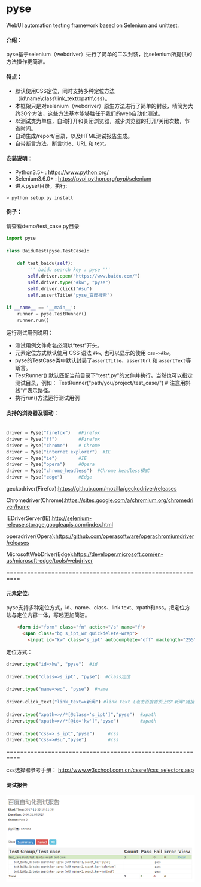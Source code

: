 # pyse
WebUI automation testing framework based on Selenium and unittest.

#### 介绍：
  pyse基于selenium（webdriver）进行了简单的二次封装，比selenium所提供的方法操作更简洁。

#### 特点：
* 默认使用CSS定位，同时支持多种定位方法（id\name\class\link_text\xpath\css）。
* 本框架只是对selenium（webdriver）原生方法进行了简单的封装，精简为大约30个方法，这些方法基本能够胜任于我们的web自动化测试。
* 以测试类为单位，自动打开和关闭浏览器，减少浏览器的打开/关闭次数，节省时间。
* 自动生成/report/目录，以及HTML测试报告生成。
* 自带断言方法，断言title、URL 和 text。

#### 安装说明：
* Python3.5+ : https://www.python.org/
* Selenium3.6.0+ : https://pypi.python.org/pypi/selenium
* 进入pyse/目录，执行:

```
> python setup.py install
```

#### 例子：

请查看demo/test_case.py目录

```python
import pyse

class BaiduTest(pyse.TestCase):

    def test_baidu(self):
        ''' baidu search key : pyse '''
        self.driver.open("https://www.baidu.com/")
        self.driver.type("#kw", "pyse")
        self.driver.click("#su")
        self.assertTitle("pyse_百度搜索")

if __name__ == '__main__':
    runner = pyse.TestRunner()
    runner.run()
```

运行测试用例说明：
* 测试用例文件命名必须以“test”开头。
* 元素定位方式默认使用 CSS 语法 `#kw`, 也可以显示的使用 `css=>#kw`。
* pyse的TestCase类中默认封装了`assertTitle`、`assertUrl` 和 `assertText`等断言。
* TestRunner() 默认匹配当前目录下"test*.py"的文件并执行。当然也可以指定测试目录，例如：
TestRunner("path/you/project/test_case/")  # 注意用斜线"/"表示路径。
* 执行run()方法运行测试用例

#### 支持的浏览器及驱动：

```python

driver = Pyse("firefox")   #Firefox
driver = Pyse("ff")        #Firefox
driver = Pyse("chrome")    # Chrome
driver = Pyse("internet explorer")  #IE
driver = Pyse("ie")        #IE
driver = Pyse("opera")     #Opera
driver = Pyse("chrome_headless")  #Chrome headless模式
driver = Pyse("edge")      #Edge
```

geckodriver(Firefox):https://github.com/mozilla/geckodriver/releases

Chromedriver(Chrome):https://sites.google.com/a/chromium.org/chromedriver/home

IEDriverServer(IE):http://selenium-release.storage.googleapis.com/index.html

operadriver(Opera):https://github.com/operasoftware/operachromiumdriver/releases

MicrosoftWebDriver(Edge):https://developer.microsoft.com/en-us/microsoft-edge/tools/webdriver

==========================================================

#### 元素定位:

pyse支持多种定位方式，id、name、class、link text、xpath和css。把定位方法与定位内容一体，写起更加简洁。
```html
    <form id="form" class="fm" action="/s" name="f">
      <span class="bg s_ipt_wr quickdelete-wrap">
        <input id="kw" class="s_ipt" autocomplete="off" maxlength="255" value="" name="wd">
```

定位方式：

```python
driver.type("id=>kw", "pyse")  #id

driver.type("class=>s_ipt", "pyse")  #class定位

driver.type("name=>wd", "pyse")  #name

driver.click_text("link_text=>新闻") #link text (点击百度首页上的"新闻"链接。)

driver.type("xpath=>//*[@class='s_ipt']","pyse")  #xpath
driver.type("xpath=>//*[@id='kw']","pyse")        #xpath

driver.type("css=>.s_ipt","pyse")     #css
driver.type("css=>#su","pyse")        #css

```

==========================================================

  css选择器参考手册：
  http://www.w3school.com.cn/cssref/css_selectors.asp

#### 测试报告

![](./test_report.png)
